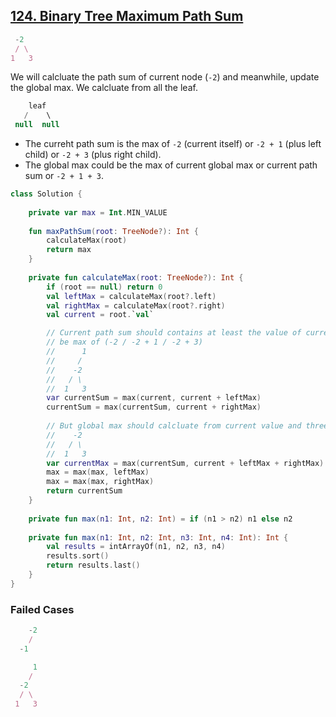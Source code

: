 ## [124. Binary Tree Maximum Path Sum](https://leetcode.com/problems/binary-tree-maximum-path-sum/)

```js
 -2
 / \
1   3
```

We will calcluate the path sum of current node (`-2`) and meanwhile, update the global max. We calcluate from all the leaf.

```js
    leaf
   /    \
 null  null
```

* The curreht path sum is the max of `-2` (current itself) or `-2 + 1` (plus left child) or `-2 + 3` (plus right child).
* The global max could be the max of current global max or current path sum or `-2 + 1 + 3`.

```kotlin
class Solution {
    
    private var max = Int.MIN_VALUE
    
    fun maxPathSum(root: TreeNode?): Int {
        calculateMax(root)
        return max
    }
    
    private fun calculateMax(root: TreeNode?): Int {
        if (root == null) return 0
        val leftMax = calculateMax(root?.left)
        val rightMax = calculateMax(root?.right)
        val current = root.`val`

        // Current path sum should contains at least the value of current node, for the sum of -2 should
        // be max of (-2 / -2 + 1 / -2 + 3)
        //      1
        //     /
        //    -2
        //   / \
        //  1   3
        var currentSum = max(current, current + leftMax)
        currentSum = max(currentSum, current + rightMax)
        
        // But global max should calcluate from current value and three nodes joined (-2 + 1 + 3)
        //    -2
        //   / \
        //  1   3
        var currentMax = max(currentSum, current + leftMax + rightMax)
        max = max(max, leftMax)
        max = max(max, rightMax)
        return currentSum
    }
    
    private fun max(n1: Int, n2: Int) = if (n1 > n2) n1 else n2
    
    private fun max(n1: Int, n2: Int, n3: Int, n4: Int): Int {
        val results = intArrayOf(n1, n2, n3, n4)
        results.sort()
        return results.last()
    }
}
```
### Failed Cases
```js
    -2
    /
  -1
```

```js
     1
    /
  -2
  / \
 1   3
```